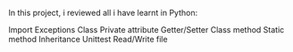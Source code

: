 In this project, i reviewed all i have learnt in Python:

Import
Exceptions
Class
Private attribute
Getter/Setter
Class method
Static method
Inheritance
Unittest
Read/Write file
